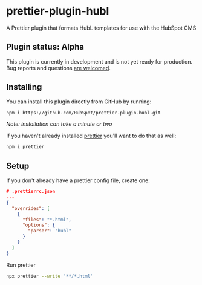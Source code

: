 # prettier-plugin-hubl

A Prettier plugin that formats HubL templates for use with the HubSpot CMS

## Plugin status: Alpha

This plugin is currently in development and is not yet ready for production. Bug reports and questions [are welcomed](https://git.hubteam.com/HubSpot/prettier-plugin-hubl/issues).

## Installing

You can install this plugin directly from GitHub by running:

```bash
npm i https://github.com/HubSpot/prettier-plugin-hubl.git
```
_Note: installation can take a minute or two_

If you haven't already installed [prettier](https://prettier.io) you'll want to do that as well:
```bash
npm i prettier
```

## Setup

If you don't already have a prettier config file, create one:
```json
# .prettierrc.json
---
{
  "overrides": [
    {
      "files": "*.html",
      "options": {
        "parser": "hubl"
      }
    }
  ]
}


```

Run prettier
```bash 
npx prettier --write '**/*.html'
```
